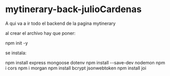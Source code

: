 # mytinerary-back-julioCardenas

A qui va a ir todo el backend de la pagina mytinerary

al crear el archivo hay que poner:

npm init -y

se instala:

npm install express mongoose dotenv
npm install --save-dev nodemon
npm i cors
npm i morgan
npm install bcrypt jsonwebtoken
npm install joi
